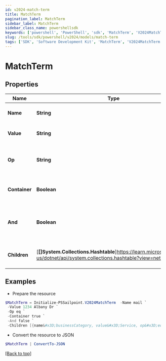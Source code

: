 ```yaml
---
id: v2024-match-term
title: MatchTerm
pagination_label: MatchTerm
sidebar_label: MatchTerm
sidebar_class_name: powershellsdk
keywords: ['powershell', 'PowerShell', 'sdk', 'MatchTerm', 'V2024MatchTerm'] 
slug: /tools/sdk/powershell/v2024/models/match-term
tags: ['SDK', 'Software Development Kit', 'MatchTerm', 'V2024MatchTerm']
---
```



# MatchTerm

## Properties

Name | Type | Description | Notes
------------ | ------------- | ------------- | -------------
**Name** | **String** | The attribute name | [optional] 
**Value** | **String** | The attribute value | [optional] 
**Op** | **String** | The operator between name and value | [optional] 
**Container** | **Boolean** | If it is a container or a real match term | [optional] [default to $false]
**And** | **Boolean** | If it is AND logical operator for the children match terms | [optional] [default to $false]
**Children** | [**[]System.Collections.Hashtable**]https://learn.microsoft.com/en-us/dotnet/api/system.collections.hashtable?view=net-9.0 | The children under this match term | [optional] 

## Examples

- Prepare the resource
```powershell
$MatchTerm = Initialize-PSSailpoint.V2024MatchTerm  -Name mail `
 -Value 1234 Albany Dr `
 -Op eq `
 -Container true `
 -And false `
 -Children [{name&#x3D;businessCategory, value&#x3D;Service, op&#x3D;eq, container&#x3D;false, and&#x3D;false, children&#x3D;null}]
```

- Convert the resource to JSON
```powershell
$MatchTerm | ConvertTo-JSON
```


[[Back to top]](#) 

